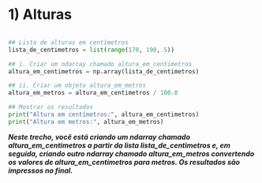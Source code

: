 # 1) Alturas

```python import numpy as np

## Lista de alturas em centímetros
lista_de_centimetros = list(range(170, 190, 5))

## i. Criar um ndarray chamado altura_em_centimetros
altura_em_centimetros = np.array(lista_de_centimetros)

## ii. Criar um objeto altura_em_metros
altura_em_metros = altura_em_centimetros / 100.0

## Mostrar os resultados
print("Altura em centímetros:", altura_em_centimetros)
print("Altura em metros:", altura_em_metros)
```
***Neste trecho, você está criando um ndarray chamado altura_em_centimetros a partir da lista lista_de_centimetros e, em seguida, 
criando outro ndarray chamado altura_em_metros convertendo os valores de altura_em_centimetros para metros. Os resultados são impressos no final.***



